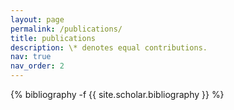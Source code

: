 ```yaml
---
layout: page
permalink: /publications/
title: publications
description: \* denotes equal contributions.
nav: true
nav_order: 2
---
```

<!-- _pages/publications.md -->
<div class="publications">

{% bibliography -f {{ site.scholar.bibliography }} %}

</div>
